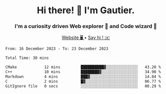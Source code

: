<h1 align="center">Hi there! 👋 I'm Gautier.</h1>
<h3 align="center">I'm a curiosity driven Web explorer 🚀 and Code wizard 🧙</h3>

<p align="center">
  <a href="https://xisabla.github.io/">Website 🖥️ </a> •
  <a href="mailto:xisabla.dev@gmail.com">Say hi ! ✉️</a>
</p>

<!--START_SECTION:waka-->

```txt
From: 16 December 2023 - To: 23 December 2023

Total Time: 30 mins

CMake            12 mins         ██████████▓░░░░░░░░░░░░░░   43.20 %
C++              10 mins         ████████▓░░░░░░░░░░░░░░░░   34.90 %
Markdown         4 mins          ███▓░░░░░░░░░░░░░░░░░░░░░   14.84 %
C                2 mins          █▓░░░░░░░░░░░░░░░░░░░░░░░   06.77 %
GitIgnore file   0 secs          ░░░░░░░░░░░░░░░░░░░░░░░░░   00.29 %
```

<!--END_SECTION:waka-->
